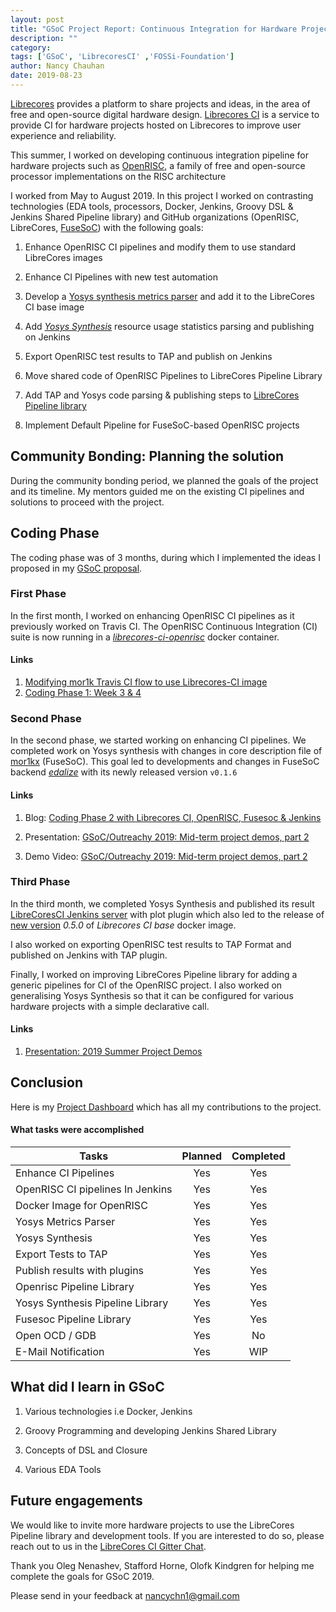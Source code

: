 ```yaml
---
layout: post
title: "GSoC Project Report: Continuous Integration for Hardware Projects on LibreCores CI"
description: ""
category:
tags: ['GSoC', 'LibrecoresCI' ,'FOSSi-Foundation']
author: Nancy Chauhan
date: 2019-08-23
---
```


[Librecores][librecores] provides a platform to share projects and ideas, in the area of free and open-source digital hardware design. [Librecores CI][librecoresCI] is a service to provide CI for hardware projects hosted on Librecores to improve user experience and reliability.

This summer, I worked on developing continuous integration pipeline for hardware projects such as [OpenRISC][openrisc], a family of free and open-source processor implementations on the RISC architecture

I worked from May to August 2019. In this project I worked on contrasting technologies (EDA tools, processors, Docker, Jenkins, Groovy DSL & Jenkins Shared Pipeline library) and GitHub organizations (OpenRISC, LibreCores, [FuseSoC][fusesoc]) with the following goals:

1. Enhance OpenRISC CI pipelines and modify them to use standard LibreCores images

2. Enhance CI Pipelines with new test automation

3. Develop a [Yosys synthesis metrics parser][yosys-parser] and add it to the LibreCores CI base image

4. Add [_Yosys Synthesis_][yosys]  resource usage statistics parsing and publishing on Jenkins

5. Export OpenRISC test results to TAP and publish on Jenkins

6. Move shared code of OpenRISC Pipelines to LibreCores Pipeline Library

7. Add TAP and Yosys code parsing & publishing steps to [LibreCores Pipeline library][librecorespipelinelib]

8. Implement Default Pipeline for FuseSoC-based OpenRISC projects

## Community Bonding: Planning the solution

During the community bonding period, we planned the goals of the project and its timeline. My mentors guided me on the existing CI pipelines and solutions
to proceed with the project.

## Coding Phase

The coding phase was of 3 months, during which I implemented the ideas I proposed in my [GSoC proposal][proposal].

### First Phase

In the first month, I worked on enhancing OpenRISC CI pipelines as it previously worked on Travis CI. The OpenRISC Continuous Integration (CI) suite is now running in a [_librecores-ci-openrisc_][librecores-openrisc] docker container.

#### Links

1. [Modifying mor1k Travis CI flow to use Librecores-CI image][week2report]
2. [Coding Phase 1: Week 3 & 4][week4report]


### Second Phase

In the second phase, we started working on enhancing CI pipelines. We completed work on Yosys synthesis with changes in core description file of [mor1kx][mor1kx] (FuseSoC). This goal led to developments and changes in FuseSoC backend 
[_edalize_][edalize] with its newly released version ``v0.1.6 ``

#### Links

1. Blog: [Coding Phase 2 with Librecores CI, OpenRISC, Fusesoc & Jenkins][phase2report]

2. Presentation: [GSoC/Outreachy 2019: Mid-term project demos, part 2][midtermpresentation]

3. Demo Video: [GSoC/Outreachy 2019: Mid-term project demos, part 2][midtermdemo]

### Third Phase

In the third month, we completed Yosys Synthesis and published its result [LibreCoresCI Jenkins server][lcciopenrisc] with plot plugin which also led to the release of [new version][changelog] _0.5.0_ of _Librecores CI base_ docker image.

I also worked on exporting OpenRISC test results to TAP Format and published on Jenkins with TAP plugin.

Finally, I worked on improving LibreCores Pipeline library for adding a generic pipelines for CI of the OpenRISC project. I also worked on generalising Yosys Synthesis so that it can be configured for various hardware projects with a simple declarative call.

#### Links

1. [Presentation: 2019 Summer Project Demos][presentation]

## Conclusion

Here is my [Project Dashboard][dashboard] which has all my contributions to the project.

#### What tasks were accomplished


| Tasks                            | Planned | Completed |
| ---------------------------------|:-------:| :--------:|
| Enhance CI Pipelines             |   Yes   |    Yes    |
| OpenRISC CI pipelines In Jenkins |   Yes   |    Yes    |
| Docker Image for OpenRISC        |   Yes   |    Yes    |
| Yosys Metrics Parser             |   Yes   |    Yes    |
| Yosys Synthesis                  |   Yes   |    Yes    |
| Export Tests to TAP              |   Yes   |    Yes    |
| Publish results with plugins     |   Yes   |    Yes    |
| Openrisc Pipeline Library        |   Yes   |    Yes    |
| Yosys Synthesis Pipeline Library |   Yes   |    Yes    |
| Fusesoc Pipeline Library         |   Yes   |    Yes    |
| Open OCD / GDB                   |   Yes   |    No     |
| E-Mail Notification              |   Yes   |    WIP    |

## What did I learn in GSoC

1. Various technologies i.e Docker, Jenkins

2. Groovy Programming and developing Jenkins Shared Library

3. Concepts of DSL and Closure

4. Various EDA Tools

## Future engagements

We would like to invite more hardware projects to use the LibreCores Pipeline library and development tools.
If you are interested to do so, please reach out to us in the [LibreCores CI Gitter Chat](https://gitter.im/librecores/librecores-ci).

Thank you Oleg Nenashev, Stafford Horne, Olofk Kindgren for helping me complete the goals for GSoC 2019.

Please send in your feedback at nancychn1@gmail.com

[changelog]:https://github.com/librecores/docker-images/releases
[mor1kx]:https://github.com/openrisc/mor1kx
[edalize]:https://github.com/olofk/edalize
[librecores-openrisc]:https://github.com/librecores/docker-images/tree/master/librecores-ci-openrisc
[yosys]:http://www.clifford.at/yosys/
[librecorespipelinelib]:https://github.com/librecores/librecores-pipeline-lib
[yosys-parser]:https://github.com/librecores/docker-images/tree/master/librecores-ci
[fusesoc]: https://github.com/olofk/fusesoc
[openrisc]: https://openrisc.io/
[librecoresCI]: https://www.librecores.org/static/librecores-ci
[librecores]: https://www.librecores.org/
[proposal]: https://docs.google.com/document/d/1d0mIrLpU80IqB5oe4CvUz5H3bMR84tg0P99doWrovek/edit?usp=sharing
[phase2report]: http://nancychauhan.in/stories/2019/07/30/coding-phase2/
[week4report]: http://nancychauhan.in/stories/2019/06/28/gsoc-week3_4/
[week2report]: http://nancychauhan.in/stories/2019/06/08/gsoc-week1_2/
[lcciopenrisc]: https://ci.librecores.org/job/Projects/job/OpenRISC/
[dashboard]: https://github.com/orgs/librecores/projects/1
[presentation]: https://docs.google.com/presentation/d/10GbtgTQwdoZqCfPv5hhXnVffNXPT8BeGNx0H5PJAJuw/edit?usp=sharing
[midtermpresentation]: https://docs.google.com/presentation/d/1MyXM3xn0ZwbXyJpsaAi3q_CkBsdfXjbGQKcMuOk83i4/edit?usp=sharing
[midtermdemo]: https://www.youtube.com/watch?v=HlENuZZq7zc
